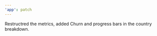 ```yaml
---
'app': patch
---
```


Restructred the metrics, added Churn and progress bars in the country breakdown.
